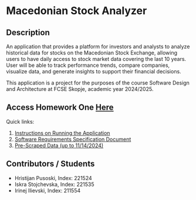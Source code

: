 # Macedonian Stock Analyzer

## Description

An application that provides a platform for investors and analysts to analyze historical data for stocks on the
Macedonian Stock Exchange, allowing users to have daily access to stock market data covering the last 10 years. User
will be able to track performance trends, compare companies, visualize data, and generate insights to support their
financial decisions.

This application is a project for the purposes of the course Software Design and Architecture at FCSE Skopje, academic
year 2024/2025.

## Access Homework One [Here](./homework_one)
Quick links:
1. [Instructions on Running the Application](./homework_one/README.md#steps-for-running-the-application)
2. [Software Requirements Specification Document](./docs/SRS.md#software-requirements-specification)
3. [Pre-Scraped Data (up to 11/14/2024)](./homework_one/pre_scraped_data)

## Contributors / Students

- Hristijan Pusoski, Index: 221524
- Iskra Stojchevska, Index: 221535
- Irinej Ilievski, Index: 211554
